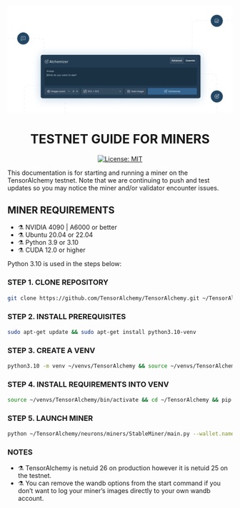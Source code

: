 <div align="center">

![TensorAlchemy - Splash image](../../TensorAlchemy-splash.png)

# **TESTNET GUIDE FOR MINERS** <!-- omit in toc -->
[![License: MIT](https://img.shields.io/badge/License-MIT-yellow.svg)](https://opensource.org/licenses/MIT)

</div>

This documentation is for starting and running a miner on the TensorAlchemy testnet. Note that we are continuing to push and test updates so you may notice the miner and/or validator encounter issues.

## MINER REQUIREMENTS
- ⚗️ NVIDIA 4090 | A6000 or better
- ⚗️ Ubuntu 20.04 or 22.04
- ⚗️ Python 3.9 or 3.10
- ⚗️ CUDA 12.0 or higher

Python 3.10 is used in the steps below:

### STEP 1. CLONE REPOSITORY
```bash
git clone https://github.com/TensorAlchemy/TensorAlchemy.git ~/TensorAlchemy
```

### STEP 2. INSTALL PREREQUISITES
```bash
sudo apt-get update && sudo apt-get install python3.10-venv
```

### STEP 3. CREATE A VENV
```bash
python3.10 -m venv ~/venvs/TensorAlchemy && source ~/venvs/TensorAlchemy/bin/activate && pip install wheel && pip install --upgrade setuptools
```

### STEP 4. INSTALL REQUIREMENTS INTO VENV
```bash
source ~/venvs/TensorAlchemy/bin/activate && cd ~/TensorAlchemy && pip install -r requirements.txt
```

### STEP 5. LAUNCH MINER
```bash
python ~/TensorAlchemy/neurons/miners/StableMiner/main.py --wallet.name NAME --wallet.hotkey HOTKEY --netuid 25 --subtensor.network test --axon.port 8101 --miner.device cuda:0 --wandb.entity ENTITY --wandb.project PROJECT --wandb.api_key APIKEY
```

### NOTES
- ⚗️ TensorAlchemy is netuid 26 on production however it is netuid 25 on the testnet.
- ⚗️ You can remove the wandb options from the start command if you don’t want to log your miner’s images directly to your own wandb account.
